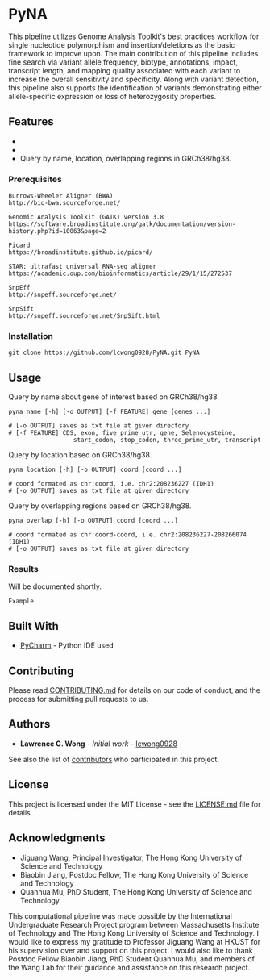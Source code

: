 # PyNA

This pipeline utilizes Genome Analysis Toolkit's best practices workflow for single 
nucleotide polymorphism and insertion/deletions as the basic framework to improve upon. 
The main contribution of this pipeline includes fine search via variant allele frequency,
biotype, annotations, impact, transcript length, and mapping quality associated with each 
variant to increase the overall sensitivity and specificity. Along with variant detection, 
this pipeline also supports the identification of variants demonstrating either allele-specific 
expression or loss of heterozygosity properties. 

## Features

* 
* 
* Query by name, location, overlapping regions in  GRCh38/hg38.

### Prerequisites

```
Burrows-Wheeler Aligner (BWA) 
http://bio-bwa.sourceforge.net/

Genomic Analysis Toolkit (GATK) version 3.8
https://software.broadinstitute.org/gatk/documentation/version-history.php?id=10063&page=2

Picard
https://broadinstitute.github.io/picard/

STAR: ultrafast universal RNA-seq aligner
https://academic.oup.com/bioinformatics/article/29/1/15/272537

SnpEff
http://snpeff.sourceforge.net/

SnpSift
http://snpeff.sourceforge.net/SnpSift.html
```

### Installation


```
git clone https://github.com/lcwong0928/PyNA.git PyNA
```


## Usage

Query by name about gene of interest based on GRCh38/hg38.

```
pyna name [-h] [-o OUTPUT] [-f FEATURE] gene [genes ...]

# [-o OUTPUT] saves as txt file at given directory
# [-f FEATURE] CDS, exon, five_prime_utr, gene, Selenocysteine,
                  start_codon, stop_codon, three_prime_utr, transcript
```


Query by location based on GRCh38/hg38.

```
pyna location [-h] [-o OUTPUT] coord [coord ...]

# coord formated as chr:coord, i.e. chr2:208236227 (IDH1)
# [-o OUTPUT] saves as txt file at given directory
```


Query by overlapping regions based on GRCh38/hg38.

```
pyna overlap [-h] [-o OUTPUT] coord [coord ...]

# coord formated as chr:coord-coord, i.e. chr2:208236227-208266074 (IDH1)
# [-o OUTPUT] saves as txt file at given directory
```



### Results

Will be documented shortly.

```
Example
```


## Built With

* [PyCharm](https://www.jetbrains.com/pycharm/) - Python IDE used

## Contributing

Please read [CONTRIBUTING.md](https://github.com/lcwong0928/PyNA/blob/master/CONTRIBUTING.md) for details on our code of conduct, and the process for submitting pull requests to us.


## Authors

* **Lawrence C. Wong** - *Initial work* - [lcwong0928](https://github.com/lcwong0928)

See also the list of [contributors](https://github.com/lcwong0928/PyNA/graphs/contributors) who participated in this project.

## License

This project is licensed under the MIT License - see the [LICENSE.md](LICENSE.md) file for details

## Acknowledgments

* Jiguang Wang, Principal Investigator, The Hong Kong University of Science and Technology
* Biaobin Jiang, Postdoc Fellow, The Hong Kong University of Science and Technology
* Quanhua Mu, PhD Student, The Hong Kong University of Science and Technology

This computational pipeline was made possible by the International Undergraduate Research Project 
program between Massachusetts Institute of Technology and The Hong Kong University of Science and Technology. 
I would like to express my gratitude to Professor Jiguang Wang at HKUST for his supervision over and support 
on this project. I would also like to thank Postdoc Fellow Biaobin Jiang, PhD Student Quanhua Mu, and members 
of the Wang Lab for their guidance and assistance on this research project.